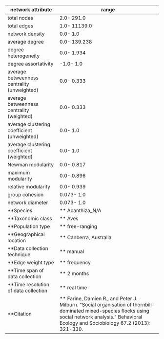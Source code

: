 network attribute|range
---|---
total nodes|2.0- 291.0
total edges|1.0- 11139.0
network density|0.0- 1.0
average degree|0.0- 139.238
degree heterogeneity|0.0- 1.934
degree assortativity|-1.0- 1.0
average betweenness centrality (unweighted)|0.0- 0.333
average betweenness centrality (weighted)|0.0- 0.333
average clustering coefficient (unweighted)|0.0- 1.0
average clustering coefficient (weighted)|0.0- 1.0
Newman modularity|0.0- 0.817
maximum modularity|0.0- 0.896
relative modularity|0.0- 0.939
group cohesion|0.073- 1.0
network diameter|0.073- 1.0
**Species|** Acanthiza_N/A
**Taxonomic class|** Aves
**Population type|** free-ranging
**Geographical location|** Canberra, Australia
**Data collection technique|** manual 
**Edge weight type|** frequency
**Time span of data collection|** 2 months
**Time resolution of data collection|** real time
**Citation|** Farine, Damien R., and Peter J. Milburn. "Social organisation of thornbill-dominated mixed-species flocks using social network analysis." Behavioral Ecology and Sociobiology 67.2 (2013): 321-330.